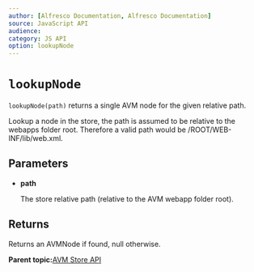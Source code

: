 ```yaml
---
author: [Alfresco Documentation, Alfresco Documentation]
source: JavaScript API
audience: 
category: JS API
option: lookupNode
---
```


# ``lookupNode``

`lookupNode(path)` returns a single AVM node for the given relative path.

Lookup a node in the store, the path is assumed to be relative to the webapps folder root. Therefore a valid path would be /ROOT/WEB-INF/lib/web.xml.

## Parameters

-   **path**

    The store relative path \(relative to the AVM webapp folder root\).


## Returns

Returns an AVMNode if found, null otherwise.

**Parent topic:**[AVM Store API](../references/API-JS-AVM-store.md)

